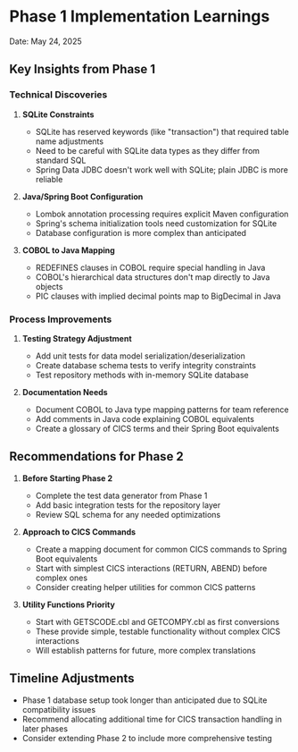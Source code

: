 # Phase 1 Implementation Learnings

Date: May 24, 2025

## Key Insights from Phase 1

### Technical Discoveries

1. **SQLite Constraints**
   - SQLite has reserved keywords (like "transaction") that required table name adjustments
   - Need to be careful with SQLite data types as they differ from standard SQL
   - Spring Data JDBC doesn't work well with SQLite; plain JDBC is more reliable

2. **Java/Spring Boot Configuration**
   - Lombok annotation processing requires explicit Maven configuration
   - Spring's schema initialization tools need customization for SQLite
   - Database configuration is more complex than anticipated

3. **COBOL to Java Mapping**
   - REDEFINES clauses in COBOL require special handling in Java
   - COBOL's hierarchical data structures don't map directly to Java objects
   - PIC clauses with implied decimal points map to BigDecimal in Java

### Process Improvements

1. **Testing Strategy Adjustment**
   - Add unit tests for data model serialization/deserialization
   - Create database schema tests to verify integrity constraints
   - Test repository methods with in-memory SQLite database

2. **Documentation Needs**
   - Document COBOL to Java type mapping patterns for team reference
   - Add comments in Java code explaining COBOL equivalents
   - Create a glossary of CICS terms and their Spring Boot equivalents

## Recommendations for Phase 2

1. **Before Starting Phase 2**
   - Complete the test data generator from Phase 1
   - Add basic integration tests for the repository layer
   - Review SQL schema for any needed optimizations

2. **Approach to CICS Commands**
   - Create a mapping document for common CICS commands to Spring Boot equivalents
   - Start with simplest CICS interactions (RETURN, ABEND) before complex ones
   - Consider creating helper utilities for common CICS patterns

3. **Utility Functions Priority**
   - Start with GETSCODE.cbl and GETCOMPY.cbl as first conversions
   - These provide simple, testable functionality without complex CICS interactions
   - Will establish patterns for future, more complex translations

## Timeline Adjustments

- Phase 1 database setup took longer than anticipated due to SQLite compatibility issues
- Recommend allocating additional time for CICS transaction handling in later phases
- Consider extending Phase 2 to include more comprehensive testing
